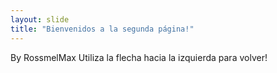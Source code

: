 ```yaml
---
layout: slide
title: "Bienvenidos a la segunda página!"
---
```

By RossmelMax
Utiliza la flecha hacia la izquierda para volver!